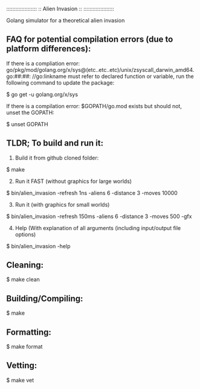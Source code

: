 ::::::::::::::::::::
:: Alien Invasion ::
::::::::::::::::::::

Golang simulator for a theoretical alien invasion

FAQ for potential compilation errors (due to platform differences):
-------------------------------------------------------------------
If there is a compliation error: go/pkg/mod/golang.org/x/sys@(etc..etc..etc)/unix/zsyscall_darwin_amd64.go:##:##: //go:linkname must refer to declared function or variable, run the following command to update the package:

$ go get -u golang.org/x/sys

If there is a compilation error: $GOPATH/go.mod exists but should not, unset the GOPATH:

$ unset GOPATH

TLDR; To build and run it:
----------------------------
1. Build it from github cloned folder:

$ make

2. Run it FAST (without graphics for large worlds)

$ bin/alien_invasion -refresh 1ns -aliens 6 -distance 3 -moves 10000

3. Run it (with graphics for small worlds)

$ bin/alien_invasion -refresh 150ms -aliens 6 -distance 3 -moves 500 -gfx

4. Help (With explanation of all arguments (including input/output file options)

$ bin/alien_invasion -help


Cleaning:
---------
$ make clean

Building/Compiling:
-------------------
$ make

Formatting:
-----------
$ make format

Vetting:
--------
$ make vet

